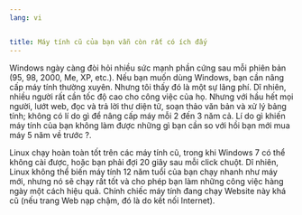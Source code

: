 ```yaml
---
lang: vi


title: Máy tính cũ của bạn vẫn còn rất có ích đấy
---
```


Windows ngày càng đòi hỏi nhiều sức mạnh phần cứng sau mỗi phiên bản (95, 98, 2000, Me, XP, etc.). 
Nếu bạn muốn dùng Windows, bạn cần nâng cấp máy tính thường xuyên. Nhưng tôi thấy 
đó là một sự lãng phí. Dĩ nhiên, nhiều người rất cần tốc độ cao cho công việc của họ. 
Nhưng với hầu hết mọi người, lướt web, đọc và trả lời thư diện tử, soạn thảo văn bản và 
xử lý bảng tính; không có lí do gì để nâng cấp máy mỗi 2 đến 3 năm cả. Lí do gì khiến 
máy tính của bạn không làm được những gì bạn cần so với hồi bạn mới mua máy 5 năm về trước ?.

Linux chạy hoàn toàn tốt trên các máy tính cũ, trong khi Windows 7 có thể không 
cài được, hoặc bạn phải đợi 20 giây sau mỗi click chuột. Dĩ nhiên, Linux không thể 
biến máy tính 12 năm tuổi của bạn chạy nhanh như máy mới, nhưng nó sẽ chạy rất tốt và 
cho phép bạn làm những công việc hàng ngày một cách hiệu quả. Chính chiếc máy tính 
đang chạy Website này khá cũ (nếu trang Web nạp chậm, đó là do kết nối Internet).




